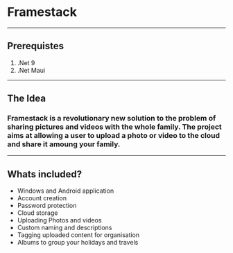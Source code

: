 # Framestack
---
## Prerequistes
<ol>
  <li>.Net 9</li>
  <li>.Net Maui</li>
</ol>

---
## The Idea
### Framestack is a revolutionary new solution to the problem of sharing pictures and videos with the whole family. The project aims at allowing a user to upload a photo or video to the cloud and share it amoung your family. 
---
## Whats included?
<ul> 
  <li> Windows and Android application </li>
  <li> Account creation </li>
  <li> Password protection </li>
  <li> Cloud storage </li>
  <li> Uploading Photos and videos </li>
  <li> Custom naming and descriptions </li>
  <li> Tagging uploaded content for organisation </li>
  <li> Albums to group your holidays and travels </li>
</ul>
